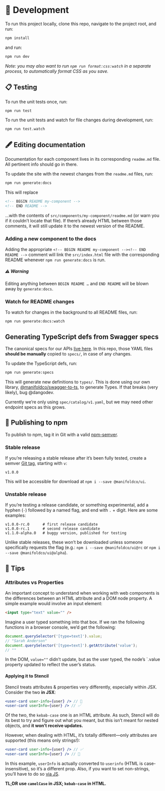 # 🔨 Development

To run this project locally, clone this repo, navigate to the project root, and run:

```bash
npm install
```

and run:

```bash
npm run dev
```

_Note: you may also want to run `npm run format:css:watch` in a separate
process, to automatically format CSS as you save._

## 📋 Testing

To run the unit tests once, run:

```
npm run test
```

To run the unit tests and watch for file changes during development, run:

```bash
npm run test.watch
```

## 🖋️ Editing documentation

Documentation for each component lives in its corresponding `readme.md` file.
All pertinent info should go in there.

To update the site with the newest changes from the `readme.md` files, run:

```bash
npm run generate:docs
```

This will replace

```html
<!-- BEGIN README my-component -->
<!-- END README -->
```

…with the contents of `src/components/my-component/readme.md` (or warn you if
it couldn’t locate that file). If there’s already HTML between those
comments, it will still update it to the newest version of the README.

### Adding a new component to the docs

Adding the appropriate `<!-- BEGIN README my-component --><!-- END README -->`
comment will link the `src/index.html` file with the corresponding README
whenever `npm run generate:docs` is run.

##### ⚠️ Warning

Editing anything between `BEGIN README …` and `END README` will be blown away
by `generate:docs`.

### Watch for README changes

To watch for changes in the background to all README files, run:

```bash
npm run generate:docs:watch
```

## Generating TypeScript defs from Swagger specs

The canonical specs for our APIs [live here][specs]. In this repo, those YAML
files **should be manually** copied to `specs/`, in case of any changes.

To update the TypeScript defs, run:

```bash
npm run generate:specs
```

This will generate new definitions to `types/`. This is done using our own
library, [@manifoldco/swagger-to-ts][swagger-to-ts], to generate Types. If
that breaks (very likely), bug @dangodev.

Currently we’re only using `spec/catalog/v1.yaml`, but we may need other
endpoint specs as this grows.

## 🚀 Publishing to npm

To publish to npm, tag it in Git with a valid [npm-semver][npm-semver].

### Stable release

If you’re releasing a stable release after it’s been fully tested, create a
semver [Git tag][git-tag], starting with `v`:

```
v1.0.0
```

This will be accessible for download at `npm i --save @manifoldco/ui`.

### Unstable release

If you’re testing a release candidate, or something experimental, add a
hyphen (`-`) followed by a named flag, and end with `.` + digit. Here are
some examples:

```
v1.0.0-rc.0      # first release candidate
v1.0.0-rc.1      # second release candidate
v1.1.0-alpha.0   # buggy version, published for testing
```

Unlike stable releases, these won’t be downloaded unless someone specifically
requests the flag (e.g.: `npm i --save @manifoldco/ui@rc` or `npm i --save @manifoldco/ui@alpha`).

[git-tag]: https://help.github.com/en/articles/working-with-tags
[npm-semver]: https://docs.npmjs.com/misc/semver
[specs]: https://github.com/manifoldco/marketplace/tree/master/specs
[swagger-to-ts]: https://www.npmjs.com/package/@manifoldco/swagger-to-ts

## 💁 Tips

### Attributes vs Properties

An important concept to understand when working with web components is the
differences between an HTML attribute and a DOM node property. A simple
example would involve an input element:

```html
<input type="text" value="" />
```

Imagine a user typed something into that box. If we ran the following
functions in a browser console, we’d get the following:

```js
document.querySelector('[type=text]').value;
// "Sarah Anderson"
document.querySelector('[type=text]').getAttribute('value');
// ""
```

In the DOM, `value=""` didn’t update, but as the user typed, the node’s
`.value property updated to reflect the user’s status.

#### Applying it to Stencil

Stencil treats attributes & properties very differently, especially within
JSX. Consider the two **in JSX**:

```jsx
<user-card user-info={user} /> // 🚫
<user-card userInfo={user} /> // ✅
```

Of the two, the `kebab-case` one is an HTML attribute. As such, Stencil will
do its best to try and figure out what you meant, but this isn’t meant for
nested objects, and **it won’t receive updates.**

However, when dealing with HTML, it’s totally different—only attributes are
supported (this means only strings!):

```jsx
<user-card user-info={user} /> // ✅
<user-card userInfo={user} /> // 🚫
```

In this example, `userInfo` is actually converted to `userinfo` (HTML is
case-insensitive), so it’s a different prop. Also, if you want to set
non-strings, you’ll have to do so [via
JS](https://stenciljs.com/docs/properties).

**TL;DR use `camelCase` in JSX; `kebab-case` in HTML.**
